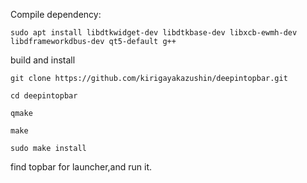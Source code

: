Compile dependency:
```
sudo apt install libdtkwidget-dev libdtkbase-dev libxcb-ewmh-dev libdframeworkdbus-dev qt5-default g++
```

build and install

```
git clone https://github.com/kirigayakazushin/deepintopbar.git
```

```
cd deepintopbar
```

```
qmake
```

```
make
```

```
sudo make install
```

find topbar for launcher,and run it.